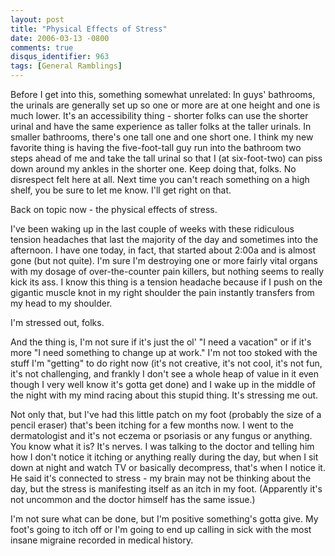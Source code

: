 ```yaml
---
layout: post
title: "Physical Effects of Stress"
date: 2006-03-13 -0800
comments: true
disqus_identifier: 963
tags: [General Ramblings]
---
```

Before I get into this, something somewhat unrelated: In guys'
bathrooms, the urinals are generally set up so one or more are at one
height and one is much lower. It's an accessibility thing - shorter
folks can use the shorter urinal and have the same experience as taller
folks at the taller urinals. In smaller bathrooms, there's one tall one
and one short one. I think my new favorite thing is having the
five-foot-tall guy run into the bathroom two steps ahead of me and take
the tall urinal so that I (at six-foot-two) can piss down around my
ankles in the shorter one. Keep doing that, folks. No disrespect felt
here at all. Next time you can't reach something on a high shelf, you be
sure to let me know. I'll get right on that.
 
 Back on topic now - the physical effects of stress.
 
 I've been waking up in the last couple of weeks with these ridiculous
tension headaches that last the majority of the day and sometimes into
the afternoon. I have one today, in fact, that started about 2:00a and
is almost gone (but not quite). I'm sure I'm destroying one or more
fairly vital organs with my dosage of over-the-counter pain killers, but
nothing seems to really kick its ass. I know this thing is a tension
headache because if I push on the gigantic muscle knot in my right
shoulder the pain instantly transfers from my head to my shoulder.
 
 I'm stressed out, folks.
 
 And the thing is, I'm not sure if it's just the ol' "I need a vacation"
or if it's more "I need something to change up at work." I'm not too
stoked with the stuff I'm "getting" to do right now (it's not creative,
it's not cool, it's not fun, it's not challenging, and frankly I don't
see a whole heap of value in it even though I very well know it's gotta
get done) and I wake up in the middle of the night with my mind racing
about this stupid thing. It's stressing me out.
 
 Not only that, but I've had this little patch on my foot (probably the
size of a pencil eraser) that's been itching for a few months now. I
went to the dermatologist and it's not eczema or psoriasis or any fungus
or anything. You know what it is? It's nerves. I was talking to the
doctor and telling him how I don't notice it itching or anything really
during the day, but when I sit down at night and watch TV or basically
decompress, that's when I notice it. He said it's connected to stress -
my brain may not be thinking about the day, but the stress is
manifesting itself as an itch in my foot. (Apparently it's not uncommon
and the doctor himself has the same issue.)
 
 I'm not sure what can be done, but I'm positive something's gotta give.
My foot's going to itch off or I'm going to end up calling in sick with
the most insane migraine recorded in medical history.

